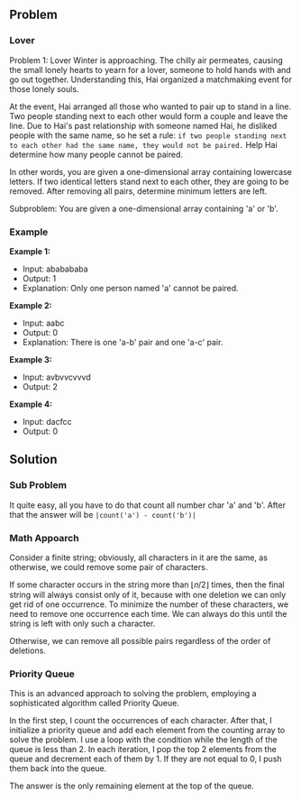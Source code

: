 ## Problem
### Lover
Problem 1: Lover
Winter is approaching. The chilly air permeates, causing the small lonely hearts to yearn for a lover, someone to hold hands with and go out together. Understanding this, Hai organized a matchmaking event for those lonely souls.

At the event, Hai arranged all those who wanted to pair up to stand in a line. Two people standing next to each other would form a couple and leave the line. Due to Hai's past relationship with someone named Hai, he disliked people with the same name, so he set a rule: `if two people standing next to each other had the same name, they would not be paired.` Help Hai determine how many people cannot be paired.

In other words, you are given a one-dimensional array containing lowercase letters. If two identical letters stand next to each other, they are going to be removed. After removing all pairs, determine minimum letters are left.

Subproblem: You are given a one-dimensional array containing 'a' or 'b'.

### Example
**Example 1:**
- Input: ababababa
- Output: 1
- Explanation: Only one person named 'a' cannot be paired.

**Example 2:**
- Input: aabc
- Output: 0
- Explanation: There is one 'a-b' pair and one 'a-c' pair.

**Example 3:**
- Input: avbvvcvvvd
- Output: 2

**Example 4:**
- Input: dacfcc
- Output: 0 

## Solution
### Sub Problem
It quite easy, all you have to do that count all number char 'a' and 'b'. After that the answer will be `|count('a') - count('b')|`

### Math Appoarch
Consider a finite string; obviously, all characters in it are the same, as otherwise, we could remove some pair of characters.

If some character occurs in the string more than ⌊𝑛/2⌋ times, then the final string will always consist only of it, because with one deletion we can only get rid of one occurrence. To minimize the number of these characters, we need to remove one occurrence each time. We can always do this until the string is left with only such a character.

Otherwise, we can remove all possible pairs regardless of the order of deletions.

### Priority Queue
This is an advanced approach to solving the problem, employing a sophisticated algorithm called Priority Queue.

In the first step, I count the occurrences of each character. After that, I initialize a priority queue and add each element from the counting array to solve the problem. I use a loop with the condition while the length of the queue is less than 2. In each iteration, I pop the top 2 elements from the queue and decrement each of them by 1. If they are not equal to 0, I push them back into the queue.

The answer is the only remaining element at the top of the queue.
